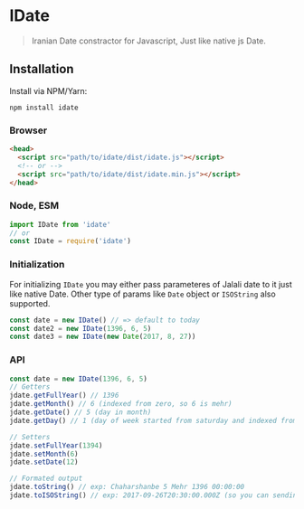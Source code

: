 # IDate

> Iranian Date constractor for Javascript, Just like native js Date.

## Installation

Install via NPM/Yarn:

```
npm install idate
```

### Browser

```html
<head>
  <script src="path/to/idate/dist/idate.js"></script>
  <!-- or -->
  <script src="path/to/idate/dist/idate.min.js"></script>
</head>
```
### Node, ESM
```javascript
import IDate from 'idate'
// or
const IDate = require('idate')
```

### Initialization

For initializing `IDate` you may either pass parameteres of Jalali date to it just like native Date. Other type of params like `Date` object or `ISOString` also supported.

```javascript
const date = new IDate() // => default to today
const date2 = new IDate(1396, 6, 5)
const date3 = new IDate(new Date(2017, 8, 27))
```

### API
```javascript
const date = new IDate(1396, 6, 5)
// Getters
jdate.getFullYear() // 1396
jdate.getMonth() // 6 (indexed from zero, so 6 is mehr)
jdate.getDate() // 5 (day in month)
jdate.getDay() // 1 (day of week started from saturday and indexed from zero)

// Setters
jdate.setFullYear(1394)
jdate.setMonth(6)
jdate.setDate(12)

// Formated output
jdate.toString() // exp: Chaharshanbe 5 Mehr 1396 00:00:00
jdate.toISOString() // exp: 2017-09-26T20:30:00.000Z (so you can sending IDate by ajax libs or stringify it, and anything works wekk. it will automatically converts to ISO)
```
